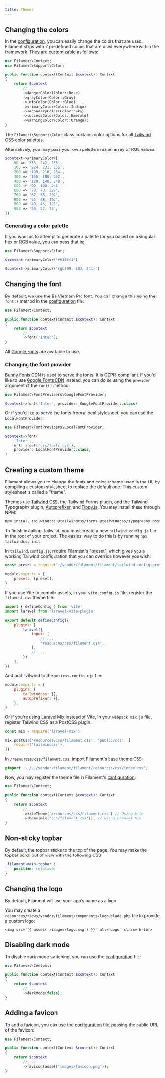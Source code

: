```yaml
---
title: Themes
---
```


## Changing the colors

In the [configuration](configuration), you can easily change the colors that are used. Filament ships with 7 predefined colors that are used everywhere within the framework. They are customizable as follows:

```php
use Filament\Context;
use Filament\Support\Color;

public function context(Context $context): Context
{
    return $context
        // ...
        ->dangerColor(Color::Rose)
        ->grayColor(Color::Gray)
        ->infoColor(Color::Blue)
        ->primaryColor(Color::Indigo)
        ->secondaryColor(Color::Sky)
        ->successColor(Color::Emerald)
        ->warningColor(Color::Orange);
}
```

The `Filament\Support\Color` class contains color options for all [Tailwind CSS color palettes](https://tailwindcss.com/docs/customizing-colors).

Alternatively, you may pass your own palette in as an array of RGB values:

```php
$context->primaryColor([
    50 => '238, 242, 255',
    100 => '224, 231, 255',
    200 => '199, 210, 254',
    300 => '165, 180, 252',
    400 => '129, 140, 248',
    500 => '99, 102, 241',
    600 => '79, 70, 229',
    700 => '67, 56, 202',
    800 => '55, 48, 163',
    900 => '49, 46, 129',
    950 => '30, 27, 75',
])
```

### Generating a color palette

If you want us to attempt to generate a palette for you based on a singular hex or RGB value, you can pass that in:

```php
use Filament\Support\Color;

$context->primaryColor('#6366f1')

$context->primaryColor('rgb(99, 102, 241)')
```

## Changing the font

By default, we use the [Be Vietnam Pro](https://fonts.google.com/specimen/Be+Vietnam+Pro) font. You can change this using the `font()` method in the [configuration](configuration) file:

```php
use Filament\Context;

public function context(Context $context): Context
{
    return $context
        // ...
        ->font('Inter');
}
```

All [Google Fonts](https://fonts.google.com) are available to use.

### Changing the font provider

[Bunny Fonts CDN](https://fonts.bunny.net) is used to serve the fonts. It is GDPR-compliant. If you'd like to use [Google Fonts CDN](https://fonts.google.com) instead, you can do so using the `provider` argument of the `font()` method:

```php
use Filament\FontProviders\GoogleFontProvider;

$context->font('Inter', provider: GoogleFontProvider::class)
```

Or if you'd like to serve the fonts from a local stylesheet, you can use the `LocalFontProvider`:

```php
use Filament\FontProviders\LocalFontProvider;

$context->font(
    'Inter',
    url: asset('css/fonts.css'),
    provider: LocalFontProvider::class,
)
```

## Creating a custom theme

Filament allows you to change the fonts and color scheme used in the UI, by compiling a custom stylesheet to replace the default one. This custom stylesheet is called a "theme".

Themes use [Tailwind CSS](https://tailwindcss.com), the Tailwind Forms plugin, and the Tailwind Typography plugin, [Autoprefixer](https://github.com/postcss/autoprefixer), and [Tippy.js](https://atomiks.github.io/tippyjs). You may install these through NPM:

```bash
npm install tailwindcss @tailwindcss/forms @tailwindcss/typography postcss autoprefixer tippy.js --save-dev
```

To finish installing Tailwind, you must create a new `tailwind.config.js` file in the root of your project. The easiest way to do this is by running `npx tailwindcss init`.

In `tailwind.config.js`, require Filament's "preset", which gives you a working Tailwind configuration that you can override however you wish:

```js
const preset = require('./vendor/filament/filament/tailwind.config.preset')

module.exports = {
    presets: [preset],
}
```

If you use Vite to compile assets, in your `vite.config.js` file, register the `filament.css` theme file:

```js
import { defineConfig } from 'vite'
import laravel from 'laravel-vite-plugin'

export default defineConfig({
    plugins: [
        laravel({
            input: [
                // ...
                'resources/css/filament.css',
            ],
            // ...
        }),
    ],
})
```

And add Tailwind to the `postcss.config.cjs` file:

```js
module.exports = {
    plugins: {
        tailwindcss: {},
        autoprefixer: {},
    },
}
```

Or if you're using Laravel Mix instead of Vite, in your `webpack.mix.js` file, register Tailwind CSS as a PostCSS plugin:

```js
const mix = require('laravel-mix')

mix.postCss('resources/css/filament.css', 'public/css', [
    require('tailwindcss'),
])
```

In `/resources/css/filament.css`, import Filament's base theme CSS:

```css
@import '../../vendor/filament/filament/resources/css/index.css';
```

Now, you may register the theme file in Filament's [configuration](configuration):

```php
use Filament\Context;

public function context(Context $context): Context
{
    return $context
        // ...
        ->viteTheme('resources/css/filament.css') // Using Vite
        ->theme(mix('css/filament.css')); // Using Laravel Mix
}
```

## Non-sticky topbar

By default, the topbar sticks to the top of the page. You may make the topbar scroll out of view with the following CSS:

```css
.filament-main-topbar {
    position: relative;
}
```

## Changing the logo

By default, Filament will use your app's name as a logo.

You may create a `resources/views/vendor/filament/components/logo.blade.php` file to provide a custom logo:

```blade
<img src="{{ asset('/images/logo.svg') }}" alt="Logo" class="h-10">
```

## Disabling dark mode

To disable dark mode switching, you can use the [configuration](configuration) file:

```php
use Filament\Context;

public function context(Context $context): Context
{
    return $context
        // ...
        ->darkMode(false);
}
```

## Adding a favicon

To add a favicon, you can use the [configuration](configuration) file, passing the public URL of the favicon:

```php
use Filament\Context;

public function context(Context $context): Context
{
    return $context
        // ...
        ->favicon(asset('images/favicon.png'));
}
```

